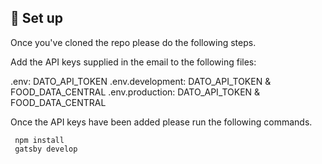 ## 🚀 Set up

Once you've cloned the repo please do the following steps.

Add the API keys supplied in the email to the following files:

.env: DATO_API_TOKEN
.env.development: DATO_API_TOKEN & FOOD_DATA_CENTRAL
.env.production: DATO_API_TOKEN & FOOD_DATA_CENTRAL

Once the API keys have been added please run the following commands.

```
 npm install
 gatsby develop

```
